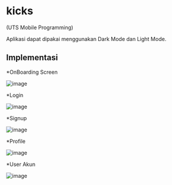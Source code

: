 # kicks
(UTS Mobile Programming)

Aplikasi dapat dipakai menggunakan Dark Mode dan Light Mode.

## Implementasi

*OnBoarding Screen

![image](https://github.com/alversonn/MobileProg/assets/114342945/b1bcae5c-537e-4a29-873f-be85c242e4d9)

*Login

![image](https://github.com/alversonn/MobileProg/assets/114342945/af1cbea5-2c78-49d9-9d97-f9a9b30dc36c)

*Signup

![image](https://github.com/alversonn/MobileProg/assets/114342945/6d0bcf8e-c179-4726-8d1d-1c74d242fe52)

*Profile

![image](https://github.com/alversonn/MobileProg/assets/114342945/0b9ea44e-fbdf-49ae-a921-28b0dfd57de2)

*User Akun

![image](https://github.com/alversonn/MobileProg/assets/114342945/b300096a-08ed-4f95-acfe-f9d3fdec3816)

